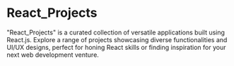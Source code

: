 # React_Projects
"React_Projects" is a curated collection of versatile applications built using React.js. Explore a range of projects showcasing diverse functionalities and UI/UX designs, perfect for honing React skills or finding inspiration for your next web development venture. 
